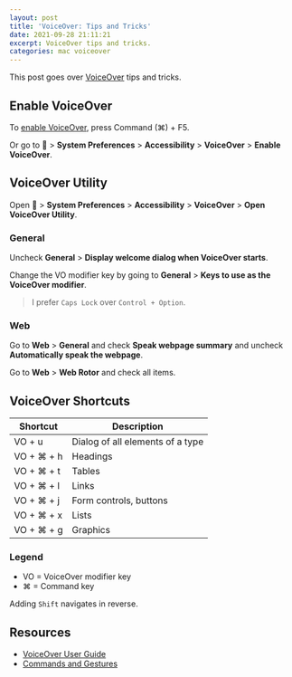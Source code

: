```yaml
---
layout: post
title: 'VoiceOver: Tips and Tricks'
date: 2021-09-28 21:11:21
excerpt: VoiceOver tips and tricks.
categories: mac voiceover
---
```


This post goes over [VoiceOver](https://support.apple.com/guide/voiceover/welcome/mac) tips and tricks.

## Enable VoiceOver

To [enable VoiceOver](https://support.apple.com/guide/voiceover/turn-voiceover-on-or-off-vo2682/mac), press Command (⌘) + F5.

Or go to  > **System Preferences** > **Accessibility** > **VoiceOver** > **Enable VoiceOver**.

## VoiceOver Utility

Open  > **System Preferences** > **Accessibility** > **VoiceOver** > **Open VoiceOver Utility**.

### General

Uncheck **General** > **Display welcome dialog when VoiceOver starts**.

Change the VO modifier key by going to **General** > **Keys to use as the VoiceOver modifier**.

> I prefer `Caps Lock` over `Control + Option`.

### Web

Go to **Web** > **General** and check **Speak webpage summary** and uncheck **Automatically speak the webpage**.

Go to **Web** > **Web Rotor** and check all items.

## VoiceOver Shortcuts

| Shortcut   | Description                      |
| ---------- | -------------------------------- |
| VO + u     | Dialog of all elements of a type |
| VO + ⌘ + h | Headings                         |
| VO + ⌘ + t | Tables                           |
| VO + ⌘ + l | Links                            |
| VO + ⌘ + j | Form controls, buttons           |
| VO + ⌘ + x | Lists                            |
| VO + ⌘ + g | Graphics                         |

### Legend

- VO = VoiceOver modifier key
- ⌘ = Command key

Adding `Shift` navigates in reverse.

## Resources

- [VoiceOver User Guide](https://support.apple.com/guide/voiceover/welcome/mac)
- [Commands and Gestures](https://www.apple.com/voiceover/info/guide/_1131.html)
